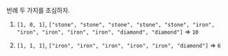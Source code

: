 반례 두 가지를 조심하자.

1. `[1, 0, 1]`, `["stone", "stone", "stone", "stone", "stone", "iron", "iron", "iron", "iron", "iron", "diamond", "diamond"]` => `10`

2. `[1, 1, 1]`, `["iron", "iron", "iron", "iron", "iron", "diamond"]` => `6`
